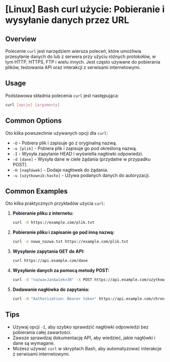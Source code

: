 # [Linux] Bash curl użycie: Pobieranie i wysyłanie danych przez URL

## Overview
Polecenie `curl` jest narzędziem wiersza poleceń, które umożliwia przesyłanie danych do lub z serwera przy użyciu różnych protokołów, w tym HTTP, HTTPS, FTP i wielu innych. Jest często używane do pobierania plików, testowania API oraz interakcji z serwisami internetowymi.

## Usage
Podstawowa składnia polecenia `curl` jest następująca:

```bash
curl [opcje] [argumenty]
```

## Common Options
Oto kilka powszechnie używanych opcji dla `curl`:

- `-O` - Pobiera plik i zapisuje go z oryginalną nazwą.
- `-o [plik]` - Pobiera plik i zapisuje go pod określoną nazwą.
- `-I` - Wysyła zapytanie HEAD i wyświetla nagłówki odpowiedzi.
- `-d [dane]` - Wysyła dane w ciele żądania (przydatne w przypadku POST).
- `-H [nagłówek]` - Dodaje nagłówek do żądania.
- `-u [użytkownik:hasło]` - Używa podanych danych do autoryzacji.

## Common Examples
Oto kilka praktycznych przykładów użycia `curl`:

1. **Pobieranie pliku z internetu:**

   ```bash
   curl -O https://example.com/plik.txt
   ```

2. **Pobieranie pliku i zapisanie go pod inną nazwą:**

   ```bash
   curl -o nowa_nazwa.txt https://example.com/plik.txt
   ```

3. **Wysyłanie zapytania GET do API:**

   ```bash
   curl https://api.example.com/dane
   ```

4. **Wysyłanie danych za pomocą metody POST:**

   ```bash
   curl -d "nazwa=Jan&wiek=30" -X POST https://api.example.com/użytkownik
   ```

5. **Dodawanie nagłówka do zapytania:**

   ```bash
   curl -H "Authorization: Bearer token" https://api.example.com/chronione-dane
   ```

## Tips
- Używaj opcji `-I`, aby szybko sprawdzić nagłówki odpowiedzi bez pobierania całej zawartości.
- Zawsze sprawdzaj dokumentację API, aby wiedzieć, jakie nagłówki i dane są wymagane.
- Możesz używać `curl` w skryptach Bash, aby automatyzować interakcje z serwisami internetowymi.